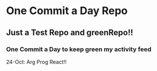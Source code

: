 # One Commit a Day Repo
## Just a Test Repo and greenRepo!!
### One Commit a Day to keep green my activity feed 

24-Oct: Arg Prog React!!